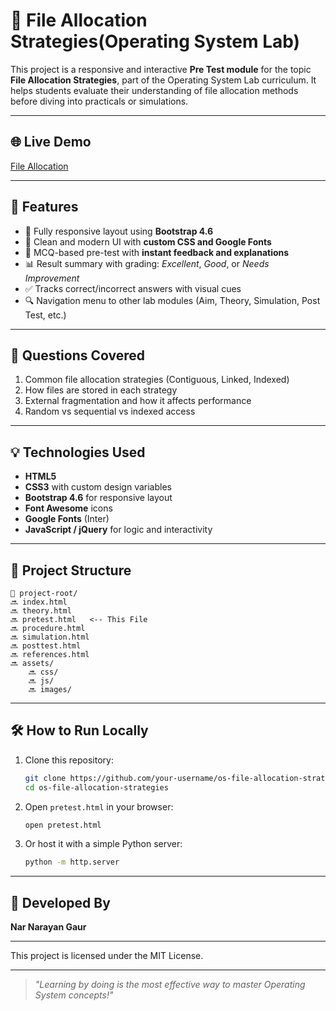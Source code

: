 # 📂 File Allocation Strategies(Operating System Lab)

This project is a responsive and interactive **Pre Test module** for the topic **File Allocation Strategies**, part of the Operating System Lab curriculum. It helps students evaluate their understanding of file allocation methods before diving into practicals or simulations.

---

## 🌐 Live Demo

[File Allocation](https://narayan0-0.github.io/Virtual-Classes-File-Allocation/)

---

## 🚀 Features

* 📱 Fully responsive layout using **Bootstrap 4.6**
* 🎨 Clean and modern UI with **custom CSS and Google Fonts**
* 🧠 MCQ-based pre-test with **instant feedback and explanations**
* 📊 Result summary with grading: *Excellent*, *Good*, or *Needs Improvement*
* ✅ Tracks correct/incorrect answers with visual cues
* 🔍 Navigation menu to other lab modules (Aim, Theory, Simulation, Post Test, etc.)

---

## 🧠 Questions Covered

1. Common file allocation strategies (Contiguous, Linked, Indexed)
2. How files are stored in each strategy
3. External fragmentation and how it affects performance
4. Random vs sequential vs indexed access

---

## 💡 Technologies Used

* **HTML5**
* **CSS3** with custom design variables
* **Bootstrap 4.6** for responsive layout
* **Font Awesome** icons
* **Google Fonts** (Inter)
* **JavaScript / jQuery** for logic and interactivity

---

## 📁 Project Structure

```plaintext
📁 project-root/
🔜 index.html
🔜 theory.html
🔜 pretest.html   <-- This File
🔜 procedure.html
🔜 simulation.html
🔜 posttest.html
🔜 references.html
🔜 assets/
    🔜 css/
    🔜 js/
    🔜 images/
```

---

## 🛠 How to Run Locally

1. Clone this repository:

   ```bash
   git clone https://github.com/your-username/os-file-allocation-strategies.git
   cd os-file-allocation-strategies
   ```

2. Open `pretest.html` in your browser:

   ```bash
   open pretest.html
   ```

3. Or host it with a simple Python server:

   ```bash
   python -m http.server
   ```

---

## 🤛 Developed By

**Nar Narayan Gaur**

---


This project is licensed under the MIT License.

---

> *"Learning by doing is the most effective way to master Operating System concepts!"*
